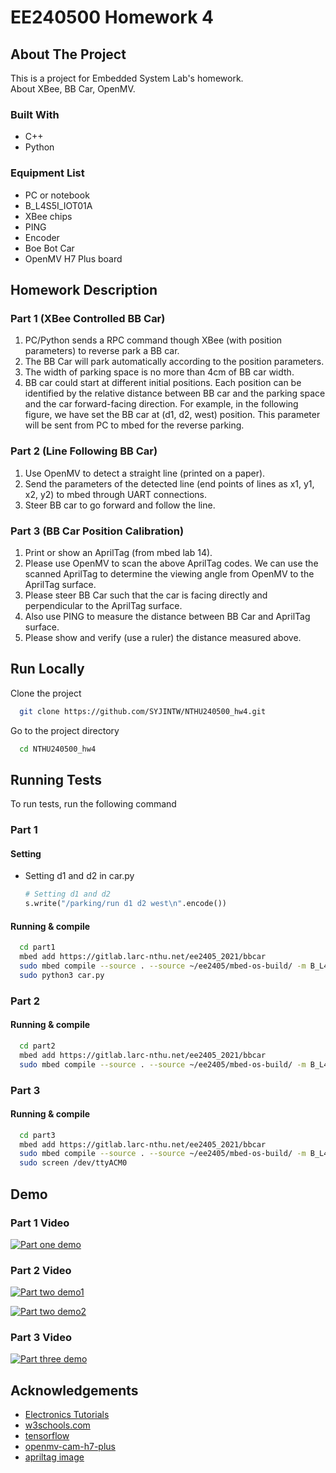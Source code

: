 
# EE240500 Homework 4

## About The Project

This is a project for Embedded System Lab's homework.  
About XBee, BB Car, OpenMV. 

### Built With

* C++
* Python

### Equipment List

* PC or notebook
* B_L4S5I_IOT01A
* XBee chips
* PING
* Encoder
* Boe Bot Car
* OpenMV H7 Plus board

## Homework Description

### Part 1 (XBee Controlled BB Car)

1. PC/Python sends a RPC command though XBee (with position parameters) to reverse park a BB car.
2. The BB Car will park automatically according to the position parameters.
3. The width of parking space is no more than 4cm of BB car width.
4. BB car could start at different initial positions. Each position can be identified by the relative distance between BB car and the parking space and the car forward-facing direction. For example, in the following figure, we have set the BB car at (d1, d2, west) position. This parameter will be sent from PC to mbed for the reverse parking.

### Part 2 (Line Following BB Car)

1. Use OpenMV to detect a straight line (printed on a paper).
2. Send the parameters of the detected line (end points of lines as x1, y1, x2, y2) to mbed through UART connections.
3. Steer BB car to go forward and follow the line.

### Part 3 (BB Car Position Calibration)

1. Print or show an AprilTag (from mbed lab 14).
2. Please use OpenMV to scan the above AprilTag codes. We can use the scanned AprilTag to determine the viewing angle from OpenMV to the AprilTag surface.
3. Please steer BB Car such that the car is facing directly and perpendicular to the AprilTag surface.
4. Also use PING to measure the distance between BB Car and AprilTag surface.
5. Please show and verify (use a ruler) the distance measured above.

## Run Locally

Clone the project

```bash
  git clone https://github.com/SYJINTW/NTHU240500_hw4.git
```

Go to the project directory

```bash
  cd NTHU240500_hw4
```

## Running Tests

To run tests, run the following command

### Part 1

#### Setting

* Setting d1 and d2 in car.py
    
    ```python
    # Setting d1 and d2
    s.write("/parking/run d1 d2 west\n".encode())
    ```

#### Running & compile

  ```bash
    cd part1
    mbed add https://gitlab.larc-nthu.net/ee2405_2021/bbcar
    sudo mbed compile --source . --source ~/ee2405/mbed-os-build/ -m B_L4S5I_IOT01A -t GCC_ARM -f
    sudo python3 car.py
  ```

### Part 2

#### Running & compile

  ```bash
    cd part2
    mbed add https://gitlab.larc-nthu.net/ee2405_2021/bbcar
    sudo mbed compile --source . --source ~/ee2405/mbed-os-build/ -m B_L4S5I_IOT01A -t GCC_ARM -f
  ```

### Part 3

#### Running & compile

  ```bash
    cd part3
    mbed add https://gitlab.larc-nthu.net/ee2405_2021/bbcar
    sudo mbed compile --source . --source ~/ee2405/mbed-os-build/ -m B_L4S5I_IOT01A -t GCC_ARM -f
    sudo screen /dev/ttyACM0
  ```
  
## Demo

### Part 1 Video

  [![Part one demo](https://img.youtube.com/vi/NePzGIxofaE/0.jpg)](https://www.youtube.com/watch?v=NePzGIxofaE)

### Part 2 Video

  [![Part two demo1](https://img.youtube.com/vi/vPuVp3WOvOo/0.jpg)](https://www.youtube.com/watch?v=vPuVp3WOvOo)

  [![Part two demo2](https://img.youtube.com/vi/1ElQ3R_WQgg/0.jpg)](https://www.youtube.com/watch?v=1ElQ3R_WQgg)

### Part 3 Video

  [![Part three demo](https://img.youtube.com/vi/uFNfxIMsOAA/0.jpg)](https://www.youtube.com/watch?v=uFNfxIMsOAA)


  
## Acknowledgements

 - [Electronics Tutorials](https://www.electronics-tutorials.ws/filter/filter_2.html)
 - [w3schools.com](https://www.w3schools.com/python/)
 - [tensorflow](https://github.com/tensorflow/models/tree/master/research/slim?fbclid=IwAR3CeDa2WRadJT7cvaZa723IJGDV72QhXXCNj4NXJc41U0Of6PkQaa5EG5c#preparing-the-datasets)
 - [openmv-cam-h7-plus](https://openmv.io/products/openmv-cam-h7-plus)
 - [apriltag image](https://github.com/AprilRobotics/apriltag-imgs/)